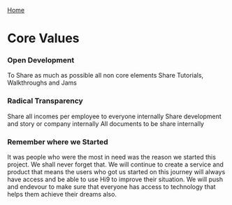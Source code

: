 [Home](../hi9-home-page.md)

# Core Values


### Open Development
To Share as much as possible all non core elements
Share Tutorials, Walkthroughs and Jams

### Radical Transparency
Share all incomes per employee to everyone internally
Share development and story or company internally
All documents to be share internally

### Remember where we Started
It was people who were the most in need was the reason we started this project. We shall never forget that. We will continue to create a service and product that means the users who got us started on this journey will always have access and be able to use Hi9 to improve their situation. We will push and endevour to make sure that everyone has access to technology that helps them achieve their dreams also.
